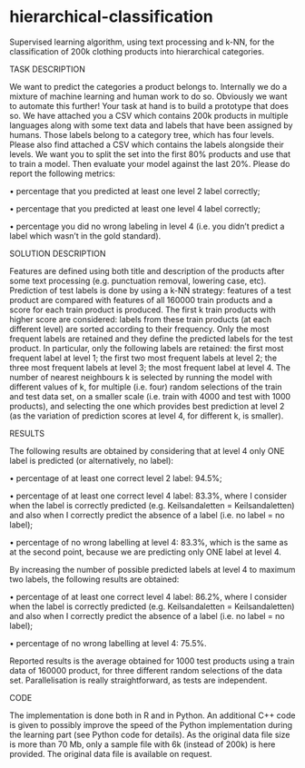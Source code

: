# hierarchical-classification

Supervised learning algorithm, using text processing and k-NN, for the classification of 200k clothing products into hierarchical categories.



TASK DESCRIPTION

We want to predict the categories a product belongs to. Internally we do a mixture of machine learning and human work to do so. Obviously we want to automate this further! Your task at hand is to build a prototype that does so. We have attached you a CSV which contains 200k products in multiple languages along with some text data and labels that have been assigned by humans. Those labels belong to a category tree, which has four levels. Please also find attached a CSV which contains the labels alongside their levels. We want you to split the set into the first 80% products and use that to train a model. Then evaluate your model against the last 20%. Please do report the following metrics:

• percentage that you predicted at least one level 2 label correctly;

• percentage that you predicted at least one level 4 label correctly;

• percentage you did no wrong labeling in level 4 (i.e. you didn’t predict a label which wasn’t in the gold standard).


SOLUTION DESCRIPTION

Features are defined using both title and description of the products after some text processing (e.g. punctuation removal, lowering case, etc). Prediction of test labels is done by using a k-NN strategy: features of a test product are compared with features of all 160000 train products and a score for each train product is produced. The first k train products with higher score are considered: labels from these train products (at each different level) are sorted according to their frequency. Only the most frequent labels are retained and they define the predicted labels for the test product. In particular, only the following labels are retained: the first most frequent label at level 1; the first two most frequent labels at level 2; the three most frequent labels at level 3; the most frequent label at level 4.
The number of nearest neighbours k is selected by running the model with different values of k, for multiple (i.e. four) random selections of the train and test data set, on a smaller scale (i.e. train with 4000 and test with 1000 products), and selecting the one which provides best prediction at level 2 (as the variation of prediction scores at level 4, for different k, is smaller).


RESULTS

The following results are obtained by considering that at level 4 only ONE label is predicted (or alternatively, no label):

• percentage of at least one correct level 2 label: 94.5%;

• percentage of at least one correct level 4 label: 83.3%, where I consider when the label is correctly predicted (e.g. Keilsandaletten = Keilsandaletten) and also when I correctly predict the absence of a label (i.e. no label = no label);

• percentage of no wrong labelling at level 4: 83.3%, which is the same as at the second point, because we are predicting only ONE label at level 4.

By increasing the number of possible predicted labels at level 4 to maximum two labels, the following results are obtained:

• percentage of at least one correct level 4 label: 86.2%, where I consider when the label is correctly predicted (e.g. Keilsandaletten = Keilsandaletten) and also when I correctly predict the absence of a label (i.e. no label = no label);

• percentage of no wrong labelling at level 4: 75.5%.

Reported results is the average obtained for 1000 test products using a train data of 160000 product, for three
different random selections of the data set. Parallelisation is really straightforward, as tests are independent.


CODE

The implementation is done both in R and in Python. An additional C++ code is given to possibly improve the speed of the Python implementation during the learning part (see Python code for details). As the original data file size is more than 70 Mb, only a sample file with 6k (instead of 200k) is here provided. The original data file is available on request.
